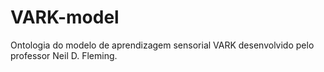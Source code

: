 # VARK-model
Ontologia do modelo de aprendizagem sensorial VARK desenvolvido pelo professor Neil D. Fleming.
